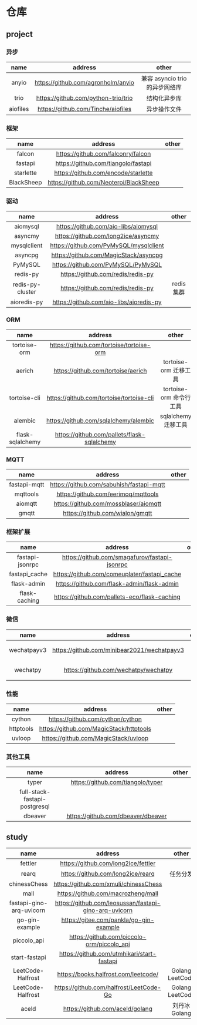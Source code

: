 # 仓库

## project

### 异步

| name | address | other |
| :-: | :-: | :-: |
| anyio | <https://github.com/agronholm/anyio> | 兼容 asyncio trio 的异步网络库 |
| trio | <https://github.com/python-trio/trio> | 结构化异步库 |
| aiofiles | <https://github.com/Tinche/aiofiles> | 异步操作文件 |

### 框架

| name | address | other |
| :-: | :-: | :-: |
| falcon | <https://github.com/falconry/falcon> |  |
| fastapi | <https://github.com/tiangolo/fastapi> |  |
| starlette | <https://github.com/encode/starlette> |  |
| BlackSheep | <https://github.com/Neoteroi/BlackSheep> |  |

### 驱动

| name | address | other |
| :-: | :-: | :-: |
| aiomysql | <https://github.com/aio-libs/aiomysql> |  |
| asyncmy | <https://github.com/long2ice/asyncmy> | |
| mysqlclient | <https://github.com/PyMySQL/mysqlclient> | |
| asyncpg | <https://github.com/MagicStack/asyncpg> | |
| PyMySQL | <https://github.com/PyMySQL/PyMySQL> |  |
| redis-py | <https://github.com/redis/redis-py> |  |
| redis-py-cluster | <https://github.com/redis/redis-py> | redis 集群 |
| aioredis-py | <https://github.com/aio-libs/aioredis-py> |  |

### ORM

| name | address | other |
| :-: | :-: | :-: |
| tortoise-orm | <https://github.com/tortoise/tortoise-orm> |  |
| aerich | <https://github.com/tortoise/aerich> | tortoise-orm 迁移工具 |
| tortoise-cli | <https://github.com/tortoise/tortoise-cli> | tortoise-orm 命令行工具 |
| alembic | <https://github.com/sqlalchemy/alembic> | sqlalchemy 迁移工具 |
| flask-sqlalchemy | <https://github.com/pallets/flask-sqlalchemy> |  |

### MQTT

| name | address | other |
| :-: | :-: | :-: |
| fastapi-mqtt | <https://github.com/sabuhish/fastapi-mqtt> |  |
| mqttools | <https://github.com/eerimoq/mqttools> |  |
| aiomqtt | <https://github.com/mossblaser/aiomqtt> |  |
| gmqtt | <https://github.com/wialon/gmqtt> |  |

### 框架扩展

| name | address | other |
| :-: | :-: | :-: |
| fastapi-jsonrpc | <https://github.com/smagafurov/fastapi-jsonrpc> |  |
| fastapi_cache | <https://github.com/comeuplater/fastapi_cache> |  |
| flask-admin | <https://github.com/flask-admin/flask-admin> |  |
| flask-caching | <https://github.com/pallets-eco/flask-caching> |  |

### 微信

| name | address | other |
| :-: | :-: | :-: |
| wechatpayv3 | <https://github.com/minibear2021/wechatpayv3> | 微信支付 |
| wechatpy | <https://github.com/wechatpy/wechatpy> | 微信开发 |

### 性能

| name | address | other |
| :-: | :-: | :-: |
| cython | <https://github.com/cython/cython> |  |
| httptools | <https://github.com/MagicStack/httptools> |  |
| uvloop | <https://github.com/MagicStack/uvloop> |  |

### 其他工具

| name | address | other |
| :-: | :-: | :-: |
| typer | <https://github.com/tiangolo/typer> |  |
| full-stack-fastapi-postgresql |  |  |
| dbeaver | <https://github.com/dbeaver/dbeaver> |  |

## study

| name | address | other |
| :-: | :-: | :-: |
| fettler | <https://github.com/long2ice/fettler> |  |
| rearq | <https://github.com/long2ice/rearq> | 任务分发 |
| chinessChess | <https://github.com/xmuli/chinessChess> |  |
| mall | <https://github.com/macrozheng/mall> |  |
| fastapi-gino-arq-uvicorn | <https://github.com/leosussan/fastapi-gino-arq-uvicorn> |  |
| go-gin-example | <https://gitee.com/pankla/go-gin-example> |  |
| piccolo_api | <https://github.com/piccolo-orm/piccolo_api> |  |
| start-fastapi | <https://github.com/utmhikari/start-fastapi> |  |
| LeetCode-Halfrost | <https://books.halfrost.com/leetcode/> | Golang LeetCode |
| LeetCode-Halfrost | <https://github.com/halfrost/LeetCode-Go> | Golang LeetCode |
| aceld | <https://github.com/aceld/golang> | 刘丹冰 Golang |
